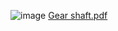 ![image](https://github.com/user-attachments/assets/d6e7a4b4-a4cd-4444-b065-75a48ddd0c58) 
[Gear shaft.pdf](https://github.com/user-attachments/files/18831363/Gear.shaft.pdf)
